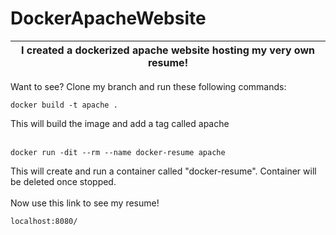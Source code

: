 # DockerApacheWebsite

|   I created a dockerized apache website hosting my very own resume!   |
|:-----------------:|

Want to see?
Clone my branch and run these following commands:
```
docker build -t apache .
```
This will build the image and add a tag called apache
<br><br>
```
docker run -dit --rm --name docker-resume apache
```
This will create and run a container called "docker-resume". Container will be deleted once stopped.
<br><br>
Now use this link to see my resume!
```
localhost:8080/
```
